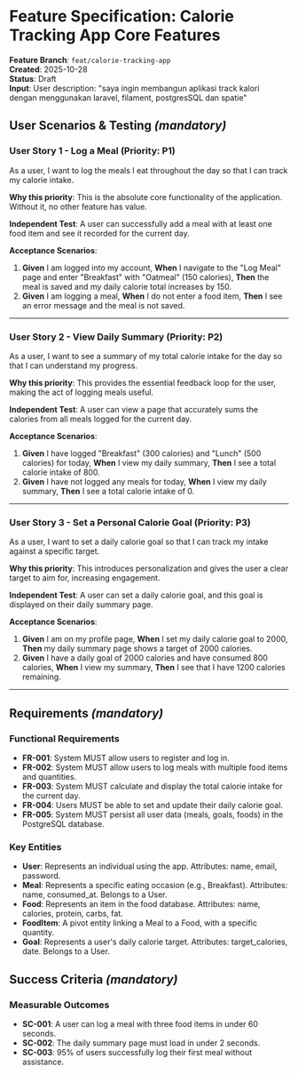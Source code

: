 # Feature Specification: Calorie Tracking App Core Features

**Feature Branch**: `feat/calorie-tracking-app`  
**Created**: 2025-10-28  
**Status**: Draft  
**Input**: User description: "saya ingin membangun aplikasi track kalori dengan menggunakan laravel, filament, postgresSQL dan spatie"

## User Scenarios & Testing *(mandatory)*

### User Story 1 - Log a Meal (Priority: P1)

As a user, I want to log the meals I eat throughout the day so that I can track my calorie intake.

**Why this priority**: This is the absolute core functionality of the application. Without it, no other feature has value.

**Independent Test**: A user can successfully add a meal with at least one food item and see it recorded for the current day.

**Acceptance Scenarios**:

1. **Given** I am logged into my account, **When** I navigate to the "Log Meal" page and enter "Breakfast" with "Oatmeal" (150 calories), **Then** the meal is saved and my daily calorie total increases by 150.
2. **Given** I am logging a meal, **When** I do not enter a food item, **Then** I see an error message and the meal is not saved.

---

### User Story 2 - View Daily Summary (Priority: P2)

As a user, I want to see a summary of my total calorie intake for the day so that I can understand my progress.

**Why this priority**: This provides the essential feedback loop for the user, making the act of logging meals useful.

**Independent Test**: A user can view a page that accurately sums the calories from all meals logged for the current day.

**Acceptance Scenarios**:

1. **Given** I have logged "Breakfast" (300 calories) and "Lunch" (500 calories) for today, **When** I view my daily summary, **Then** I see a total calorie intake of 800.
2. **Given** I have not logged any meals for today, **When** I view my daily summary, **Then** I see a total calorie intake of 0.

---

### User Story 3 - Set a Personal Calorie Goal (Priority: P3)

As a user, I want to set a daily calorie goal so that I can track my intake against a specific target.

**Why this priority**: This introduces personalization and gives the user a clear target to aim for, increasing engagement.

**Independent Test**: A user can set a daily calorie goal, and this goal is displayed on their daily summary page.

**Acceptance Scenarios**:

1. **Given** I am on my profile page, **When** I set my daily calorie goal to 2000, **Then** my daily summary page shows a target of 2000 calories.
2. **Given** I have a daily goal of 2000 calories and have consumed 800 calories, **When** I view my summary, **Then** I see that I have 1200 calories remaining.

---

## Requirements *(mandatory)*

### Functional Requirements

- **FR-001**: System MUST allow users to register and log in.
- **FR-002**: System MUST allow users to log meals with multiple food items and quantities.
- **FR-003**: System MUST calculate and display the total calorie intake for the current day.
- **FR-004**: Users MUST be able to set and update their daily calorie goal.
- **FR-005**: System MUST persist all user data (meals, goals, foods) in the PostgreSQL database.

### Key Entities

- **User**: Represents an individual using the app. Attributes: name, email, password.
- **Meal**: Represents a specific eating occasion (e.g., Breakfast). Attributes: name, consumed_at. Belongs to a User.
- **Food**: Represents an item in the food database. Attributes: name, calories, protein, carbs, fat.
- **FoodItem**: A pivot entity linking a Meal to a Food, with a specific quantity.
- **Goal**: Represents a user's daily calorie target. Attributes: target_calories, date. Belongs to a User.

## Success Criteria *(mandatory)*

### Measurable Outcomes

- **SC-001**: A user can log a meal with three food items in under 60 seconds.
- **SC-002**: The daily summary page must load in under 2 seconds.
- **SC-003**: 95% of users successfully log their first meal without assistance.